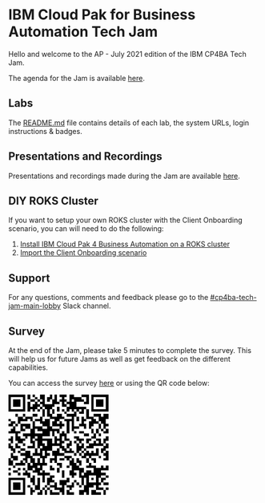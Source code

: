 # IBM Cloud Pak for Business Automation Tech Jam

Hello and welcome to the AP - July 2021 edition of the IBM CP4BA Tech Jam. 

The agenda for the Jam is available [here]().

## Labs

The [README.md](Labs/README.md) file contains details of each lab, the system URLs, login instructions & badges.

## Presentations and Recordings

Presentations and recordings made during the Jam are available [here](Presentations%20%26%20Recordings/).

## DIY ROKS Cluster

If you want to setup your own ROKS cluster with the Client Onboarding scenario, you can will need to do the following:

1. [Install IBM Cloud Pak 4 Business Automation on a ROKS cluster](https://github.com/IBM/cp4ba-rapid-deployment)
2. [Import the Client Onboarding scenario](https://github.com/IBM/cp4ba-labs)

## Support

For any questions, comments and feedback please go to the [#cp4ba-tech-jam-main-lobby](https://ibm-cloudpak-partners.slack.com/archives/C023CNSELTY) Slack channel.

## Survey

At the end of the Jam, please take 5 minutes to complete the survey. This will help us for future Jams as well as get feedback on the different capabilities.

You can access the survey [here](https://www.surveymonkey.com/r/CP4BATechJam2021) or using the QR code below:

![Survey QR Code](survery-qrcode.png)

